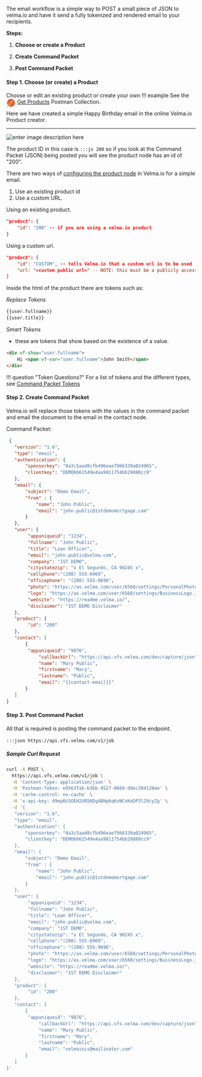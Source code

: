 The email workflow is  a simple way to POST a small piece of JSON to velma.io and have it send a fully tokenized and rendered email to your recipients.   

**Steps:**

1. **Choose or create a Product**

2. **Create Command Packet**

3. **Post Command Packet**

#### Step 1. Choose (or create) a Product


Choose or edit an existing product or create your own
!!! example
    See the <img src="/images/postmanIcon.png" width="24" align="left" style="padding-right: 5px;"><a href="https://readme.velma.io/#13223d0c-c9fa-44cf-b8f0-1de9d562a030" target="_blank">Get Products</a> Postman Collection.

Here we have created a simple Happy Birthday email in the online Velma.io Product creator.

---
![enter image description here](https://s3-us-west-2.amazonaws.com/vfs-docs/APIDocs/Simple+-+Email+Workflow/SimpleEmail.jpg)


The product ID in this case is `:::js 200` so if you look at the Command Packet (JSON) being posted you will see the product node has an id of "200".

There are two ways of [configuring the product node][2] in Velma.io for a simple email.

1. Use an existing product id
2. Use a custom URL.

[2]: /getting-started/commandpacket-spec/#product

Using an existing product.

```json
"product": {
	"id": "200" -- if you are using a velma.io product
}
```
Using a custom url.

```json
"product": {
	"id": "CUSTOM", -- tells Velma.io that a custom url is to be used
	"url: "<custom public url>" -- NOTE: this must be a publicly accessible URL.
}
```

Inside the html of the product there are tokens such as:

*Replace Tokens*

```html
{{user.fullname}}
{{user.title}}
```

*Smart Tokens*
- these are tokens that show based on the existence of a value.

```html
<div vf-show="user.fullname">
	Hi <span vf-var="user.fullname">John Smith</span>
</div>
```

!!! question "Token Questions?"
    For a list of tokens and the different types, see [Command Packet Tokens](/getting-started/commandpacket-tokens/)



#### Step 2. Create Command Packet

Velma.io will replace those tokens with the values in the command packet and email the document to the email in the contact node.


Command Packet:

```json
 {
   "version": "1.6",
   "type": "email",
   "authentication": {
       "sponsorkey": "0a3c5aad8cfb496eae7966339a024965",
       "clientkey": "DEMO6661549e4aa9811754bb29880cc9"
   },
   "email": {
       "subject": "Demo Email",
       "from" : {
           "name": "John Public",
           "email": "john.public@1stdemomortgage.com"
       }
   },
   "user": {
        "appuniqueid": "1234",
        "fullname": "John Public",
        "title": "Loan Officer",
        "email": "john.public@velma.com",
        "company": "1ST DEMO",
        "citystatezip": "x El Segundo, CA 90245 x",
        "cellphone":"(208) 555-6969",
        "officephone": "(208) 555-9696",
        "photo": "https://as.velma.com/user/6560/settings/PersonalPhoto.jpg",
        "logo": "https://as.velma.com/user/6560/settings/BusinessLogo.jpg",
        "website": "https://readme.velma.io/",
        "disclaimer": "1ST DEMO Disclaimer"
   },  
   "product": {
        "id": "200"
   },
   "contact": [
       {
        "appuniqueid": "9876",
            "callbackUrl": "https://api.vfs.velma.com/dev/capture/json",
            "name": "Mary Public",
            "firstname": "Mary",
            "lastname": "Public",
            "email": "{{contact-email}}"
       }
   ]
}
```

#### Step 3. Post Command Packet

All that is required is posting the command packet to the endpoint.

`:::json https://api.vfs.velma.com/v1/job`


##### Sample Curl Request

```bash
curl -X POST \
  https://api.vfs.velma.com/v1/job \
  -H 'Content-Type: application/json' \
  -H 'Postman-Token: e9563fab-b3bb-4527-8660-ddec304120ee' \
  -H 'cache-control: no-cache' \
  -H 'x-api-key: 49ep6U3OEH2UR56Dg4BNp6qKxNCnKeDP3l29cyZg' \
  -d '{
   "version": "1.6",
   "type": "email",
   "authentication": {
       "sponsorkey": "0a3c5aad8cfb496eae7966339a024965",
       "clientkey": "DEMO6661549e4aa9811754bb29880cc9"
   },
   "email": {
       "subject": "Demo Email",
       "from" : {
           "name": "John Public",
           "email": "john.public@1stdemomortgage.com"
       }
   },
   "user": {
        "appuniqueid": "1234",
        "fullname": "John Public",
        "title": "Loan Officer",
        "email": "john.public@velma.com",
        "company": "1ST DEMO",
        "citystatezip": "x El Segundo, CA 90245 x",
        "cellphone":"(208) 555-6969",
        "officephone": "(208) 555-9696",
        "photo": "https://as.velma.com/user/6560/settings/PersonalPhoto.jpg",
        "logo": "https://as.velma.com/user/6560/settings/BusinessLogo.jpg",
        "website": "https://readme.velma.io/",
        "disclaimer": "1ST DEMO Disclaimer"
   },  
   "product": {
        "id": "200"
   },
   "contact": [
       {
        "appuniqueid": "9876",
            "callbackUrl": "https://api.vfs.velma.com/dev/capture/json",
            "name": "Mary Public",
            "firstname": "Mary",
            "lastname": "Public",
            "email": "velmaiois@mailinator.com"
       }
   ]
}'
```
